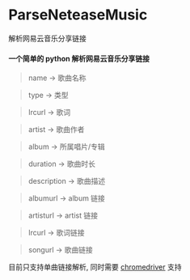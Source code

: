 # ParseNeteaseMusic
解析网易云音乐分享链接

#### 一个简单的 python 解析网易云音乐分享链接

> name        -> 歌曲名称

> type        -> 类型

> lrcurl      -> 歌词

> artist      -> 歌曲作者

> album       -> 所属唱片/专辑

> duration    -> 歌曲时长

> description -> 歌曲描述

> albumurl    -> album 链接

> artisturl   -> artist 链接

> lrcurl      -> 歌词链接

> songurl     -> 歌曲链接

目前只支持单曲链接解析, 同时需要 [chromedriver](http://chromedriver.storage.googleapis.com/index.html) 支持
